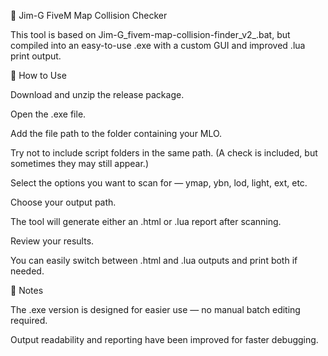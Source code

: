 🧩
Jim-G FiveM Map Collision Checker

This tool is based on Jim-G_fivem-map-collision-finder_v2_.bat,
but compiled into an easy-to-use .exe with a custom GUI and improved .lua print output.

🚀 How to Use

Download and unzip the release package.

Open the .exe file.

Add the file path to the folder containing your MLO.

Try not to include script folders in the same path. (A check is included, but sometimes they may still appear.)

Select the options you want to scan for — ymap, ybn, lod, light, ext, etc.

Choose your output path.

The tool will generate either an .html or .lua report after scanning.

Review your results.

You can easily switch between .html and .lua outputs and print both if needed.

🧠 Notes

The .exe version is designed for easier use — no manual batch editing required.

Output readability and reporting have been improved for faster debugging.